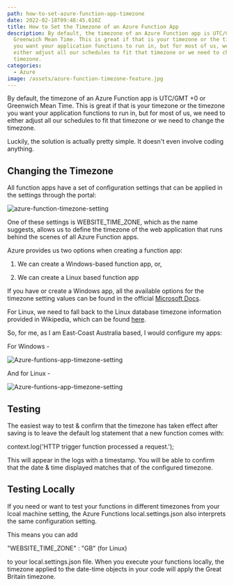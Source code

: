 ```yaml
---
path: how-to-set-azure-function-app-timezone
date: 2022-02-18T09:48:45.610Z
title: How to Set the Timezone of an Azure Function App
description: By default, the timezone of an Azure Function app is UTC/GMT +0 or
  Greenwich Mean Time. This is great if that is your timezone or the timezone
  you want your application functions to run in, but for most of us, we need to
  either adjust all our schedules to fit that timezone or we need to change the
  timezone.
categories:
  - Azure
image: /assets/azure-function-timezone-feature.jpg
---
```

By default, the timezone of an Azure Function app is UTC/GMT +0 or Greenwich Mean Time. This is great if that is your timezone or the timezone you want your application functions to run in, but for most of us, we need to either adjust all our schedules to fit that timezone or we need to change the timezone.

Luckily, the solution is actually pretty simple. It doesn't even involve coding anything.

## Changing the Timezone

All function apps have a set of configuration settings that can be applied in the settings through the portal:

![azure-function-timezone-setting](/assets/screen-shot-2022-02-18-at-9.26.53-pm.png "Set the Azure function timezone")

One of these settings is WEBSITE_TIME_ZONE, which as the name suggests, allows us to define the timezone of the web application that runs behind the scenes of all Azure Function apps.

Azure provides us two options when creating a function app:

1. We can create a Windows-based function app, or,

2. We can create a Linux based function app

If you have or create a Windows app, all the available options for the timezone setting values can be found in the official [Microsoft Docs](https://docs.microsoft.com/en-us/previous-versions/windows/it-pro/windows-vista/cc749073(v=ws.10)).

For Linux, we need to fall back to the Linux database timezone information provided in Wikipedia, which can be found [here](https://en.wikipedia.org/wiki/List_of_tz_database_time_zones).

So, for me, as I am East-Coast Australia based, I would configure my apps:

For Windows -

![Azure-funtions-app-timezone-setting](/assets/screen-shot-2022-02-18-at-9.36.16-pm.png "Set Azure functions Timezone Setting")

And for Linux -

![Azure-funtions-app-timezone-setting](/assets/screen-shot-2022-02-18-at-9.37.02-pm.png "Set Azure functions Timezone Setting")

## Testing

The easiest way to test & confirm that the timezone has taken effect after saving is to leave the default log statement that a new function comes with:

context.log('HTTP trigger function processed a request.');

This will appear in the logs with a timestamp. You will be able to confirm that the date & time displayed matches that of the configured timezone.

## Testing Locally

If you need or want to test your functions in different timezones from your lcoal machine setting, the Azure Functions local.settings.json also interprets the same configuration setting.

This means you can add

"WEBSITE_TIME_ZONE" : "GB" (for Linux)

to your local.settings.json file. When you execute your functions locally, the timezone applied to the date-time objects in your code will apply the Great Britain timezone.